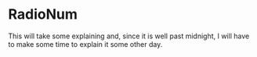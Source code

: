 # RadioNum
This will take some explaining and, since it is well past midnight, I will have to make some time to explain it some other day.
